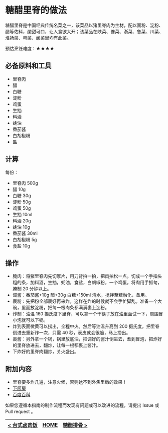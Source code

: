 
# 糖醋里脊的做法

糖醋里脊是中国经典传统名菜之一，该菜品以猪里脊肉为主材，配以面粉、淀粉、醋等佐料，酸甜可口，让人食欲大开；该菜品在陕菜、豫菜、浙菜、鲁菜、川菜、淮扬菜、粤菜、闽菜里均有此菜。

预估烹饪难度：★★★★

## 必备原料和工具

- 里脊肉
- 醋
- 白糖
- 淀粉
- 鸡蛋
- 生抽
- 料酒
- 蚝油
- 番茄酱
- 白胡椒粉
- 盐

## 计算

每份：

- 里脊肉 500g
- 醋 10g
- 白糖 30g
- 淀粉 50g
- 鸡蛋 50g
- 生抽 10ml
- 料酒 20g
- 蚝油 10g
- 番茄酱 30ml
- 白胡椒粉 5g
- 食盐 10g

## 操作

- 腌肉：将猪里脊肉先切厚片，用刀背拍一拍，把肉拍松一点。切成一个手指头粗的条，加料酒，生抽，蚝油，食盐，白胡椒粉，一个鸡蛋，将肉用手抓匀，腌制 20 分钟以上。
- 调酱：番茄酱+10g 醋+30g 白糖+150ml 清水，搅拌至糖融化，备用。
- 裹粉：先把粉全部裹好再来炸，这样在炸的时候就不会手忙脚乱。准备一个大碗，里面放淀粉，把每一根肉条都满满裹上淀粉。
- 炸制：油温 160 摄氏度下里脊，可以拿一个干筷子放在油里面试一下，周围冒小泡就可以下锅。
- 炸到表面微黄可以捞出，全程中火。然后等油温升高到 200 摄氏度，把里脊倒进去重新炸一次，只需 40 秒，表皮就会很脆，马上捞出。
- 裹酱：另外拿一个锅，锅里放底油，把调好的酱汁倒进去，煮到冒泡，把炸好的里脊放进去，翻炒，让每一根都裹上酱汁。
- 下炸好的里脊肉翻炒，关火盛出。

## 附加内容

- 里脊要多炸几遍，注意火候，否则达不到外焦里嫩的效果！
- [下厨房](https://www.xiachufang.com/recipe/104483435/)
- [百度百科](https://baike.baidu.com/item/%E7%B3%96%E9%86%8B%E9%87%8C%E8%84%8A/135832)

如果您遵循本指南的制作流程而发现有问题或可以改进的流程，请提出 Issue 或 Pull request 。

| [< 台式卤肉饭](../台式卤肉饭/台式卤肉饭.md) | [HOME](../../../README.md) | [糖醋排骨 >](../糖醋排骨/糖醋排骨.md) |
| ---------------------------------- | -------------------------- | ---------------------------------- |
